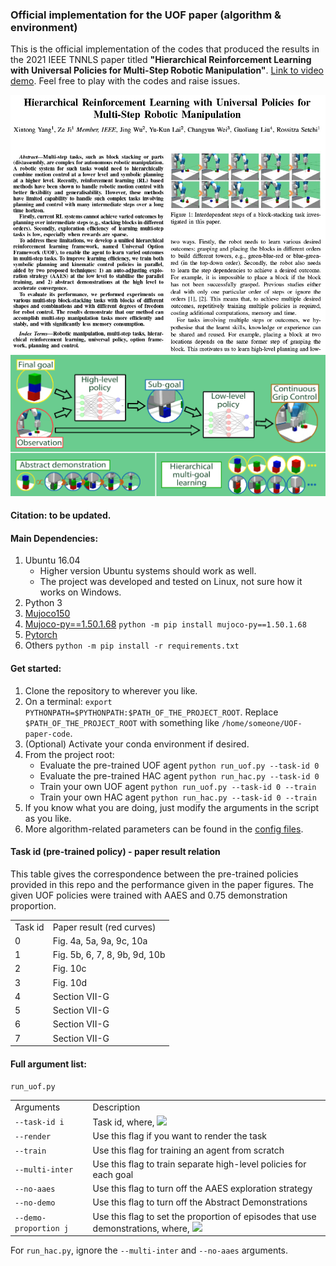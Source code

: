 ### Official implementation for the UOF paper (algorithm &amp; environment)

This is the official implementation of the codes that produced the results in the 2021 IEEE TNNLS paper titled 
**"Hierarchical Reinforcement Learning with Universal Policies for Multi-Step Robotic Manipulation"**. [Link to video demo](https://www.zhihu.com/zvideo/1345876079437942784).
Feel free to play with the codes and raise issues.

<img src="/src/paper_abstract.jpg" width=1080>
<img src="/src/graphical_abstract.jpg" width=1080>

#### Citation: to be updated.

#### Main Dependencies:
1. Ubuntu 16.04
    - Higher version Ubuntu systems should work as well.
    - The project was developed and tested on Linux, not sure how it works on Windows.
2. Python 3
3. [Mujoco150](https://www.roboti.us/index.html)
4. [Mujoco-py==1.50.1.68](https://github.com/openai/mujoco-py/tree/master) `python -m pip install mujoco-py==1.50.1.68`
5. [Pytorch](https://pytorch.org/get-started/locally/)
6. Others `python -m pip install -r requirements.txt`

#### Get started:
1. Clone the repository to wherever you like.
2. On a terminal: `export PYTHONPATH=$PYTHONPATH:$PATH_OF_THE_PROJECT_ROOT`. Replace `$PATH_OF_THE_PROJECT_ROOT` with
something like `/home/someone/UOF-paper-code`.
3. (Optional) Activate your conda environment if desired.
4. From the project root: 
    - Evaluate the pre-trained UOF agent `python run_uof.py --task-id 0`
    - Evaluate the pre-trained HAC agent `python run_hac.py --task-id 0`
    - Train your own UOF agent `python run_uof.py --task-id 0 --train`
    - Train your own HAC agent `python run_hac.py --task-id 0 --train`
5. If you know what you are doing, just modify the arguments in the script as you like.
6. More algorithm-related parameters can be found in the [config files](https://github.com/IanYangChina/UOF-paper-code/tree/main/config).

#### Task id (pre-trained policy) - paper result relation

This table gives the correspondence between the pre-trained policies provided in this repo and the performance
given in the paper figures. The given UOF policies were trained with AAES and 0.75 demonstration proportion.

| | |
| :------ | :---------------------------- |
| Task id | Paper result (red curves)     |
| 0       | Fig. 4a, 5a, 9a, 9c, 10a      |
| 1       | Fig. 5b, 6, 7, 8, 9b, 9d, 10b |
| 2       | Fig. 10c                      |
| 3       | Fig. 10d                      |
| 4       | Section VII-G                 |
| 5       | Section VII-G                 |
| 6       | Section VII-G                 |
| 7       | Section VII-G                 |

#### Full argument list:

`run_uof.py`

| | |
| :---------------------- | :----------------------------------------------- |
| Arguments               | Description                                      |
| `--task-id i`           | Task id, where, ![](https://latex.codecogs.com/svg.latex?i%20\in%20\{0,%201,%20...,%207\})        |
| `--render`              | Use this flag if you want to render the task     |
| `--train`               | Use this flag for training an agent from scratch |
| `--multi-inter`         | Use this flag to train separate high-level policies for each goal |
| `--no-aaes`             | Use this flag to turn off the AAES exploration strategy |
| `--no-demo`             | Use this flag to turn off the Abstract Demonstrations |
| `--demo-proportion j`   | Use this flag to set the proportion of episodes that use demonstrations, where, ![](https://latex.codecogs.com/svg.latex?j%20\in%20\{0.0,%200.25,%200.5,%200.75,%201.0\}) |

For `run_hac.py`, ignore the `--multi-inter` and `--no-aaes` arguments.
